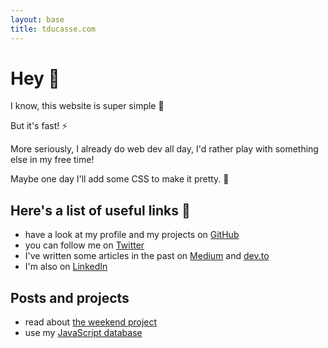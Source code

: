```yaml
---
layout: base
title: tducasse.com
---
```


# Hey 👋

I know, this website is super simple 🙈

But it's fast! ⚡️

More seriously, I already do web dev all day, I'd rather play with something else in my free time!

Maybe one day I'll add some CSS to make it pretty. 💄

## Here's a list of useful links 🔗

- have a look at my profile and my projects on [GitHub](https://github.com/tducasse)
- you can follow me on [Twitter](https://twitter.com/tducasse)
- I've written some articles in the past on [Medium](https://medium.com/@thibaud.ducasse) and [dev.to](https://dev.to/tducasse/)
- I'm also on [LinkedIn](https://linkedin.com/in/tducasse)

## Posts and projects

- read about [the weekend project](./posts/the-weekend-project)
- use my [JavaScript database](./posts/js-db)
